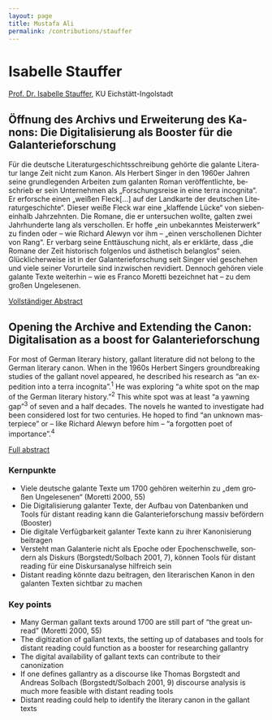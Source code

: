 ```yaml
---
layout: page
title: Mustafa Ali
permalink: /contributions/stauffer
---
```


# Isabelle Stauffer

[Prof. Dr. Isabelle Stauffer](https://www.ku.de/slf/germanistik/p-neuere-deutsche-literaturwissenschaft/prof-dr-isabelle-stauffer), KU Eichstätt-Ingolstadt

<div class="language-container">
<section lang="de" markdown="1">

## Öffnung des Archivs und Erweiterung des Kanons: Die Digitalisierung als Booster für die Galanterieforschung

Für die deutsche Literaturgeschichtsschreibung gehörte die galante Literatur lange Zeit nicht zum Kanon. Als Herbert Singer in den 1960er Jahren seine grundlegenden Arbeiten zum galanten Roman veröffentlichte, beschrieb er sein Unternehmen als „Forschungsreise in eine terra incognita“. Er erforsche einen „weißen Fleck[...] auf der Landkarte der deutschen Literaturgeschichte“. Dieser weiße Fleck war eine „klaffende Lücke“ von siebeneinhalb Jahrzehnten. Die Romane, die er untersuchen wollte, galten zwei Jahrhunderte lang als verschollen. Er hoffe „ein unbekanntes Meisterwerk“ zu finden oder – wie Richard Alewyn vor ihm – „einen verschollenen Dichter von Rang“. Er verbarg seine Enttäuschung nicht, als er erklärte, dass „die Romane der Zeit historisch folgenlos und ästhetisch belanglos“ seien. Glücklicherweise ist in der Galanterieforschung seit Singer viel geschehen und viele seiner Vorurteile sind inzwischen revidiert. Dennoch gehören viele galante Texte weiterhin – wie es Franco Moretti bezeichnet hat – zu dem großen Ungelesenen.

[Vollständiger Abstract](Stauffer_de.pdf)

</section>
<section lang="en" markdown="1">

## Opening the Archive and Extending the Canon: Digitalisation as a boost for Galanterieforschung

For most of German literary history, gallant literature did not belong to the German literary canon. When in the 1960s Herbert Singers groundbreaking studies of the gallant novel appeared, he described his research as “an expedition into a terra incognita”.<sup>1</sup> He was exploring “a white spot on the map of the German literary history.”<sup>2</sup> This white spot was at least “a yawning gap”<sup>3</sup> of seven and a half decades. The novels he wanted to investigate had been considered lost for two centuries. He hoped to find “an unknown masterpiece” or – like Richard Alewyn before him – “a forgotten poet of importance”.<sup>4</sup>

[Full abstract](Stauffer_en.pdf)

</section>
</div>

<div class="language-container">
<section lang="de" markdown="1">

### Kernpunkte

* Viele deutsche galante Texte um 1700 gehören weiterhin zu „dem großen Ungelesenen“ (Moretti 2000, 55)
* Die Digitalisierung galanter Texte, der Aufbau von Datenbanken und Tools für distant reading kann die Galanterieforschung massiv befördern (Booster)
* Die digitale Verfügbarkeit galanter Texte kann zu ihrer Kanonisierung beitragen
* Versteht man Galanterie nicht als Epoche oder Epochenschwelle, sondern als Diskurs (Borgstedt/Solbach 2001, 7), können Tools für distant reading für eine Diskursanalyse hilfreich sein
* Distant reading könnte dazu beitragen, den literarischen Kanon in den galanten Texten sichtbar zu machen

</section>
<section lang="en" markdown="1">

### Key points

* Many German gallant texts around 1700 are still part of “the great unread” (Moretti 2000, 55)
* The digitization of gallant texts, the setting up of databases and tools for distant reading could function as a booster for researching gallantry
* The digital availability of gallant texts can contribute to their canonization
* If one defines gallantry as a discourse like Thomas Borgstedt and Andreas Solbach (Borgstedt/Solbach 2001, 9) discourse analysis is much more feasible with distant reading tools
* Distant reading could help to identify the literary canon in the gallant texts

</section>
</div>
